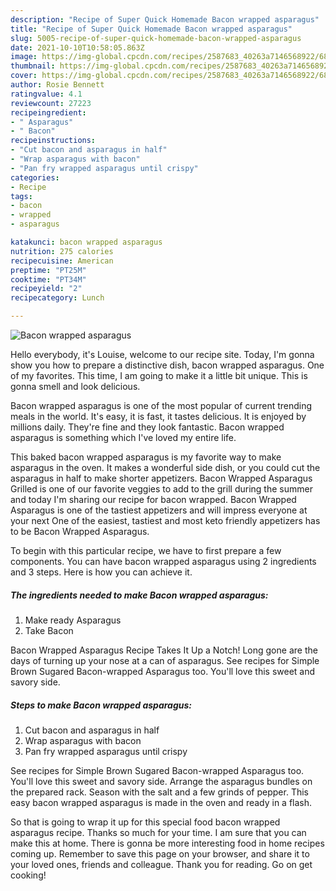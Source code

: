 ```yaml
---
description: "Recipe of Super Quick Homemade Bacon wrapped asparagus"
title: "Recipe of Super Quick Homemade Bacon wrapped asparagus"
slug: 5005-recipe-of-super-quick-homemade-bacon-wrapped-asparagus
date: 2021-10-10T10:58:05.863Z
image: https://img-global.cpcdn.com/recipes/2587683_40263a7146568922/680x482cq70/bacon-wrapped-asparagus-recipe-main-photo.jpg
thumbnail: https://img-global.cpcdn.com/recipes/2587683_40263a7146568922/680x482cq70/bacon-wrapped-asparagus-recipe-main-photo.jpg
cover: https://img-global.cpcdn.com/recipes/2587683_40263a7146568922/680x482cq70/bacon-wrapped-asparagus-recipe-main-photo.jpg
author: Rosie Bennett
ratingvalue: 4.1
reviewcount: 27223
recipeingredient:
- " Asparagus"
- " Bacon"
recipeinstructions:
- "Cut bacon and asparagus in half"
- "Wrap asparagus with bacon"
- "Pan fry wrapped asparagus until crispy"
categories:
- Recipe
tags:
- bacon
- wrapped
- asparagus

katakunci: bacon wrapped asparagus 
nutrition: 275 calories
recipecuisine: American
preptime: "PT25M"
cooktime: "PT34M"
recipeyield: "2"
recipecategory: Lunch

---
```



![Bacon wrapped asparagus](https://img-global.cpcdn.com/recipes/2587683_40263a7146568922/680x482cq70/bacon-wrapped-asparagus-recipe-main-photo.jpg)

Hello everybody, it's Louise, welcome to our recipe site. Today, I'm gonna show you how to prepare a distinctive dish, bacon wrapped asparagus. One of my favorites. This time, I am going to make it a little bit unique. This is gonna smell and look delicious.

Bacon wrapped asparagus is one of the most popular of current trending meals in the world. It's easy, it is fast, it tastes delicious. It is enjoyed by millions daily. They're fine and they look fantastic. Bacon wrapped asparagus is something which I've loved my entire life.

This baked bacon wrapped asparagus is my favorite way to make asparagus in the oven. It makes a wonderful side dish, or you could cut the asparagus in half to make shorter appetizers. Bacon Wrapped Asparagus Grilled is one of our favorite veggies to add to the grill during the summer and today I&#39;m sharing our recipe for bacon wrapped. Bacon Wrapped Asparagus is one of the tastiest appetizers and will impress everyone at your next One of the easiest, tastiest and most keto friendly appetizers has to be Bacon Wrapped Asparagus.


To begin with this particular recipe, we have to first prepare a few components. You can have bacon wrapped asparagus using 2 ingredients and 3 steps. Here is how you can achieve it.

<!--inarticleads1-->

##### The ingredients needed to make Bacon wrapped asparagus:

1. Make ready  Asparagus
1. Take  Bacon


Bacon Wrapped Asparagus Recipe Takes It Up a Notch! Long gone are the days of turning up your nose at a can of asparagus. See recipes for Simple Brown Sugared Bacon-wrapped Asparagus too. You&#39;ll love this sweet and savory side. 

<!--inarticleads2-->

##### Steps to make Bacon wrapped asparagus:

1. Cut bacon and asparagus in half
1. Wrap asparagus with bacon
1. Pan fry wrapped asparagus until crispy


See recipes for Simple Brown Sugared Bacon-wrapped Asparagus too. You&#39;ll love this sweet and savory side. Arrange the asparagus bundles on the prepared rack. Season with the salt and a few grinds of pepper. This easy bacon wrapped asparagus is made in the oven and ready in a flash. 

So that is going to wrap it up for this special food bacon wrapped asparagus recipe. Thanks so much for your time. I am sure that you can make this at home. There is gonna be more interesting food in home recipes coming up. Remember to save this page on your browser, and share it to your loved ones, friends and colleague. Thank you for reading. Go on get cooking!
